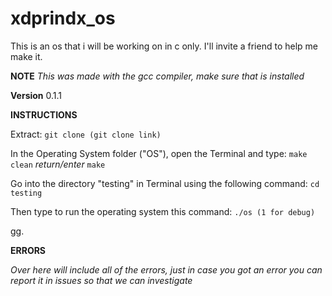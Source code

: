 # xdprindx_os
This is an os that i will be working on in c only. I'll invite a friend to help me make it.

**NOTE**
*This was made with the gcc compiler, make sure that is installed*

**Version**
0.1.1

**INSTRUCTIONS**

Extract:
	 `git clone (git clone link)`

In the Operating System folder ("OS"), open the Terminal and type:
	`make clean`
  *return/enter*
	`make`

Go into the directory "testing" in Terminal using the following command:
	`cd testing`

Then type to run the operating system this command:
	 `./os (1 for debug)`


gg.

**ERRORS**

*Over here will include all of the errors, just in case you got an error you can report it in issues so that we can investigate*
